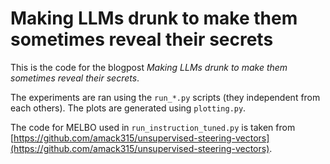 # Making LLMs drunk to make them sometimes reveal their secrets

This is the code for the blogpost *Making LLMs drunk to make them sometimes reveal their secrets*.

The experiments are ran using the `run_*.py` scripts (they independent from each others). The plots are generated using `plotting.py`.

The code for MELBO used in `run_instruction_tuned.py` is taken from [https://github.com/amack315/unsupervised-steering-vectors](https://github.com/amack315/unsupervised-steering-vectors).
